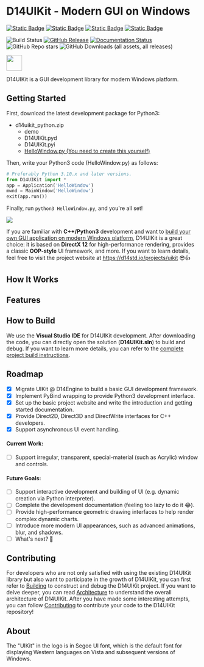 ﻿# D14UIKit - Modern GUI on Windows

[![Static Badge](https://img.shields.io/badge/C++-20-white)](https://en.cppreference.com/w/cpp/20)
[![Static Badge](https://img.shields.io/badge/Direct-3D12_|_2D1-purple)](https://github.com/microsoft/DirectX-Graphics-Samples)
[![Static Badge](https://img.shields.io/badge/Python-_3.10_|_3.11_|_3.12_|_3.13_-FFD343?labelColor=3776AB)](https://www.python.org/)
[![Static Badge](https://img.shields.io/badge/pybind-11-E7E0CD?labelColor=765B2F)](https://github.com/pybind/pybind11)

![Build Status](https://img.shields.io/github/actions/workflow/status/DreamersGather/D14UIKit/msbuild.yml)
[![GitHub Release](https://img.shields.io/github/v/release/DreamersGather/D14UIKit)](https://github.com/DreamersGather/D14UIKit/releases)
[![Documentation Status](https://readthedocs.org/projects/d14uikit/badge/?version=latest)](https://d14std.io/projects/uikit/en/latest/?badge=latest)
![GitHub Repo stars](https://img.shields.io/github/stars/DreamersGather/D14UIKit)
![GitHub Downloads (all assets, all releases)](https://img.shields.io/github/downloads/DreamersGather/D14UIKit/total)

<img src="https://media.githubusercontent.com/media/DreamersGather/D14UIKit.Res/main/logo.png" height="41"/>

D14UIKit is a GUI development library for modern Windows platform.

## Getting Started

First, download the latest development package for Python3:

* d14uikit_python.zip
  * demo
  * D14UIKit.pyd
  * D14UIKit.pyi
  * <ins>HelloWindow.py (You need to create this yourself)</ins>

Then, write your Python3 code (HelloWindow.py) as follows:

```python
# Preferably Python 3.10.x and later versions.
from D14UIKit import *
app = Application('HelloWindow')
mwnd = MainWindow('HelloWindow')
exit(app.run())
```

Finally, run `python3 HelloWindow.py`, and you're all set!

<img src="https://media.githubusercontent.com/media/DreamersGather/D14Docs.Res/main/d14uikit/tutorials/hello_window.png"/>

If you are familiar with **C++/Python3** development and want to <ins>build your own GUI application on modern Windows platform</ins>, D14UIKit is a great choice: it is based on **DirectX 12** for high-performance rendering, provides a classic **OOP-style** UI framework, and more. If you want to learn details, feel free to visit the project website at https://d14std.io/projects/uikit 😎👍

## How It Works

## Features

## How to Build

We use the **Visual Studio IDE** for D14UIKit development. After downloading the code, you can directly open the solution (**D14UIKit.sln**) to build and debug. If you want to learn more details, you can refer to the [complete project build instructions](https://d14std.io/projects/uikit/en/latest/dev_guide/building.html).

## Roadmap

- [x] Migrate UIKit @ D14Engine to build a basic GUI development framework.
- [x] Implement PyBind wrapping to provide Python3 development interface.
- [x] Set up the basic project website and write the introduction and getting started documentation.
- [x] Provide Direct2D, Direct3D and DirectWrite interfaces for C++ developers.
- [x] Support asynchronous UI event handling.

#### Current Work:

- [ ] Support irregular, transparent, special-material (such as Acrylic) window and controls.

#### Future Goals:

- [ ] Support interactive development and building of UI (e.g. dynamic creation via Python interpreter).
- [ ] Complete the development documentation (feeling too lazy to do it 😂).
- [ ] Provide high-performance geometric drawing interfaces to help render complex dynamic charts.
- [ ] Introduce more modern UI appearances, such as advanced animations, blur, and shadows.
- [ ] What's next? 🤔

## Contributing

For developers who are not only satisfied with using the existing D14UIKit library but also want to participate in the growth of D14UIKit, you can first refer to [Building](https://d14std.io/projects/uikit/en/latest/dev_guide/building.html) to construct and debug the D14UIKit project. If you want to delve deeper, you can read [Architecture](https://d14std.io/projects/uikit/en/latest/dev_guide/architecture.html) to understand the overall architecture of D14UIKit. After you have made some interesting attempts, you can follow [Contributing](https://d14std.io/projects/uikit/en/latest/dev_guide/contributing.html) to contribute your code to the D14UIKit repository!

## About

The "UIKit" in the logo is in Segoe UI font, which is the default font for displaying Western languages on Vista and subsequent versions of Windows.
